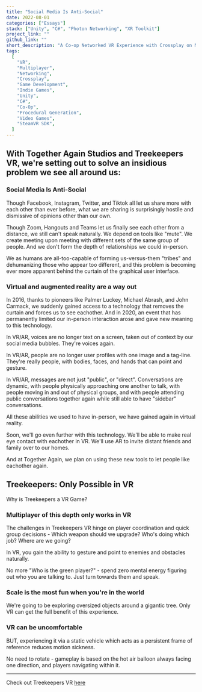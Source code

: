 ```yaml
---
title: "Social Media Is Anti-Social"
date: 2022-08-01
categories: ["Essays"]
stack: ["Unity", "C#", "Photon Networking", "XR Toolkit"]
project_link: ""
github_link: ""
short_description: "A Co-op Networked VR Experience with Crossplay on Meta Quest and SteamVR"
tags:
  [
    "VR",
    "Multiplayer",
    "Networking",
    "Crossplay",
    "Game Development",
    "Indie Games",
    "Unity",
    "C#",
    "Co-Op",
    "Procedural Generation",
    "Video Games",
    "SteamVR SDK",
  ]
---
```


## With Together Again Studios and Treekeepers VR, we're setting out to solve an insidious problem we see all around us:

### Social Media Is Anti-Social

Though Facebook, Instagram, Twitter, and Tiktok all let us share more with each other than ever before, what we are sharing is surprisingly hostile and dismissive of opinions other than our own.

Though Zoom, Hangouts and Teams let us finally see each other from a distance, we still can't speak naturally. We depend on tools like "mute". We create meeting upon meeting with different sets of the same group of people. And we don't form the depth of relationships we could in-person.

We as humans are all-too-capable of forming us-versus-them "tribes" and dehumanizing those who appear too different, and this problem is becoming ever more apparent behind the curtain of the graphical user interface.

### Virtual and augmented reality are a way out

In 2016, thanks to pioneers like Palmer Luckey, Michael Abrash, and John Carmack, we suddenly gained access to a technology that removes the curtain and forces us to see eachother. And in 2020, an event that has permanently limited our in-person interaction arose and gave new meaning to this technology.

In VR/AR, voices are no longer text on a screen, taken out of context by our social media bubbles. They're voices again.

In VR/AR, people are no longer user profiles with one image and a tag-line. They're really people, with bodies, faces, and hands that can point and gesture.

In VR/AR, messages are not just "public", or "direct". Conversations are dynamic, with people physically approaching one another to talk, with people moving in and out of physical groups, and with people attending public conversations together again while still able to have "sidebar" conversations.

All these abilities we used to have in-person, we have gained again in virtual reality.

Soon, we'll go even further with this technology. We'll be able to make real eye contact with eachother in VR. We'll use AR to invite distant friends and family over to our homes.

And at Together Again, we plan on using these new tools to let people like eachother again.

## Treekeepers: Only Possible in VR

Why is Treekeepers a VR Game?

### Multiplayer of this depth only works in VR

The challenges in Treekeepers VR hinge on player coordination and quick group decisions - Which weapon should we upgrade? Who's doing which job? Where are we going?

In VR, you gain the ability to gesture and point to enemies and obstacles naturally.

No more "Who is the green player?" - spend zero mental energy figuring out who you are talking to. Just turn towards them and speak.

### Scale is the most fun when you're in the world

We're going to be exploring oversized objects around a gigantic tree. Only VR can get the full benefit of this experience.

### VR can be uncomfortable

BUT, experiencing it via a static vehicle which acts as a persistent frame of reference reduces motion sickness.

No need to rotate - gameplay is based on the hot air balloon always facing one direction, and players navigating within it.

---

Check out Treekeepers VR [here](/treekeepers-vr)
